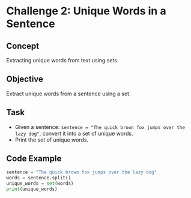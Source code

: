# Challenge 2: Unique Words in a Sentence

## Concept  
Extracting unique words from text using sets.

## Objective  
Extract unique words from a sentence using a set.

## Task  
- Given a sentence: `sentence = "The quick brown fox jumps over the lazy dog"`, convert it into a set of unique words.
- Print the set of unique words.

## Code Example
```python
sentence = "The quick brown fox jumps over the lazy dog"
words = sentence.split()
unique_words = set(words)
print(unique_words)
